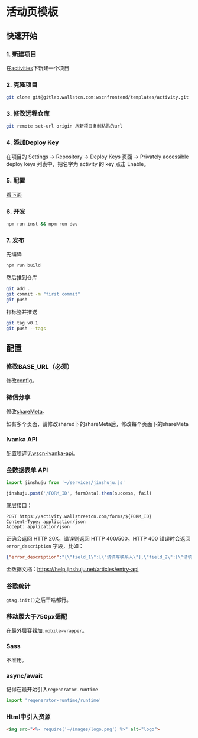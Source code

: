# 活动页模板

## 快速开始

### 1. 新建项目
在[activities](https://gitlab.wallstcn.com/wscnfrontend/activities)下新建一个项目

### 2. 克隆项目
```sh
git clone git@gitlab.wallstcn.com:wscnfrontend/templates/activity.git
```

### 3. 修改远程仓库
```sh
git remote set-url origin 从新项目复制粘贴的url
```

### 4. 添加Deploy Key
在项目的 Settings -> Repository -> Deploy Keys 页面 -> Privately accessible deploy keys 列表中，把名字为 activity 的 key 点击 Enable。

### 5. 配置
[看下面](#配置)

### 6. 开发
```sh
npm run inst && npm run dev
```

### 7. 发布
先编译
```sh
npm run build
```
然后推到仓库
```sh
git add .
git commit -m "first commit"
git push
```
打标签并推送
```sh
git tag v0.1
git push --tags
```

## 配置
### 修改BASE_URL（必须）
修改[config](https://gitlab.wallstcn.com/wscnfrontend/templates/activity/blob/master/config/default.js)。

### 微信分享
修改[shareMeta](https://gitlab.wallstcn.com/wscnfrontend/templates/activity/blob/master/src/shared/shareMeta.js)。

如有多个页面，请修改shared下的shareMeta后，修改每个页面下的shareMeta

### Ivanka API
配置项详见[wscn-ivanka-api](https://gitlab.wallstcn.com/wscnfrontend/packages/wscn-ivanka-api)。

### 金数据表单 API
```js
import jinshuju from '~/services/jinshuju.js'

jinshuju.post('/FORM_ID', formData).then(success, fail)
```

底层接口：
```
POST https://activity.wallstreetcn.com/forms/${FORM_ID}
Content-Type: application/json
Accept: application/json
```

正确会返回 HTTP 20X，错误则返回 HTTP 400/500。HTTP 400 错误时会返回 `error_description` 字段，比如：
```json
{"error_description":"{\"field_1\":[\"请填写联系人\"],\"field_2\":[\"请填写联系电话\"],\"field_3\":[\"请填写职务\"],\"field_4\":[\"请填写公司名称\"],\"field_5\":[\"请填写电子邮箱\"]}"}
```

金数据文档：https://help.jinshuju.net/articles/entry-api

### 谷歌统计
`gtag.init()`之后干啥都行。

### 移动版大于750px适配
在最外层容器加`.mobile-wrapper`。

### Sass
不准用。

### async/await
记得在最开始引入`regenerator-runtime`
```javascript
import 'regenerator-runtime/runtime'
```

### Html中引入资源
```html
<img src="<%- require('~/images/logo.png') %>" alt="logo">
```
